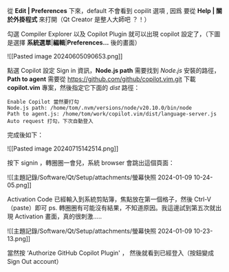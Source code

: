 從 **Edit | Preferences** 下來，default 不會看到 copilit 選項 , 因爲 要從 **Help | 關於外掛程式** 來打開（Qt Creator 是整人大師吧 ？！）

勾選 Compiler Explorer 以及 Copilot Plugin 就可以出現 copilot 設定了，（下圖是選擇 **系統選單**|**編輯**|**Preferences...** 後的畫面）

![[Pasted image 20240605090653.png]]

點選 Copilot 設定 Sign in 資訊，**Node.js path** 需要找到 *Node.js* 安裝的路徑，**Path to agent** 需要從 https://github.com/github/copilot.vim.git 下載 **copilot.vim** 專案，然後指定它下面的 *dist* 路徑：

```
Enable Copilot 當然要打勾
Node.js path: /home/tom/.nvm/versions/node/v20.10.0/bin/node
Path to agent.js: /home/tom/work/copilot.vim/dist/language-server.js
Auto request 打勾，下次自動登入
```
完成後如下：

![[Pasted image 20240715142514.png]]

按下 signin ，轉圈圈一會兒，系統 browser 會跳出這個頁面：

![[主題記錄/Software/Qt/Setup/attachments/螢幕快照 2024-01-09 10-24-05.png]]

Activation Code 已經輸入到系統剪貼簿，焦點放在第一個格子，然後 Ctrl-V （paste）即可
ps. 轉圈圈有可能沒有結果，不知道原因。我這邊試到第五次就出現 Activation 畫面，真的很刺激.....

![[主題記錄/Software/Qt/Setup/attachments/螢幕快照 2024-01-09 10-23-13.png]]

當然按 ‘Authorize GitHub Copilot Plugin' ， 然後就看到已經登入（按鈕變成 Sign Out account）
